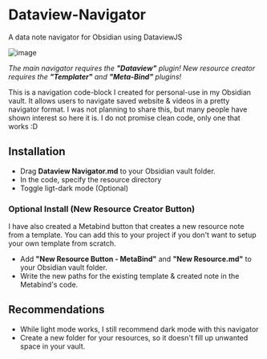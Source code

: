# Dataview-Navigator
A data note navigator for Obsidian using DataviewJS

![image](https://github.com/user-attachments/assets/6c0bc521-99ff-4faa-97b3-cea3081b7b1b)

*The main navigator requires the **"Dataview"** plugin!*
*New resource creator requires the **"Templater"** and **"Meta-Bind"** plugins!*

This is a navigation code-block I created for personal-use in my Obsidian vault.
It allows users to navigate saved website & videos in a pretty navigator format.
I was not planning to share this, but many people have shown interest so here it is.
I do not promise clean code, only one that works :D

## Installation
- Drag **Dataview Navigator.md** to your Obsidian vault folder.
- In the code, specify the resource directory
- Toggle ligt-dark mode (Optional)

### Optional Install (New Resource Creator Button)
I have also created a Metabind button that creates a new resource note from a template.
You can add this to your project if you don't want to setup your own template from scratch.

- Add **"New Resource Button - MetaBind"** and **"New Resource.md"** to your Obsidian vault folder.
- Write the new paths for the existing template & created note in the Metabind's code.

## Recommendations
- While light mode works, I still recommend dark mode with this navigator
- Create a new folder for your resources, so it doesn't fill up unwanted space in your vault.
